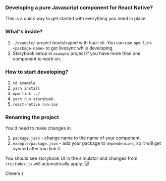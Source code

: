 ### Developing a pure Javascript component for React Native?
This is a quick way to get started with everything you need in place.

### What's inside?
1. `./example/` project bootstraped with haul-cli. You can use `npm link <package-name>` to get livesync while developing.
2. Storybook setup in `example` project if you have more than one component to work on.

### How to start developing?
1. `cd example`
2. `yarn install`
3. `npm link ../`
4. `yarn run storybook`
5. `react-native run-ios`

### Renaming the project
You'd need to make changes in
1. `package.json` - change name to the name of your component.
2. `example/package.json` - add your package to `dependencies`, so it will get synced after you link it.

You should see storybook UI in the simulator and changes from `src/index.js` will automatically apply. 😻

Cheers:)
